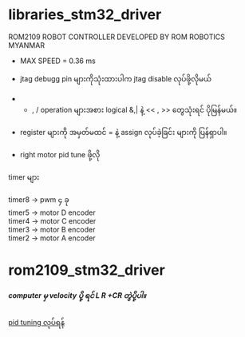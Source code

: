 # libraries_stm32_driver
ROM2109 ROBOT CONTROLLER
DEVELOPED BY ROM ROBOTICS MYANMAR

- MAX SPEED = 0.36 ms


- jtag debugg pin များကိုသုံးထားပါက jtag disable လုပ်ဖို့လိုမယ်
- * , / operation များအစား logical &,| နဲ့ << , >> တွေသုံးရင် ပိုမြန်မယ်။
- register များကို အမှတ်မထင် = နဲ့ assign လုပ်ခဲ့ခြင်း များကို ပြန်ရှာပါ။
- right motor pid tune ဖို့လို

timer များ <br>

timer8 -> pwm ၄ ခု <br>
timer5 -> motor D encoder<br>
timer4 -> motor C encoder<br>
timer3 -> motor B encoder<br>
timer2 -> motor A encoder<br>
# rom2109_stm32_driver

##### computer မှ velocity ပို့ ရင် L R +CR တွဲပို့ပါ။


<a href="https://www.youtube.com/watch?v=qeWIGDeaKrE"> pid tuning လုပ်ရန် </a>